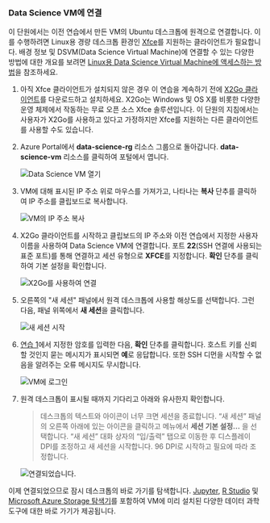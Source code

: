### <a name="connect-to-the-data-science-vm"></a>Data Science VM에 연결

이 단원에서는 이전 연습에서 만든 VM의 Ubuntu 데스크톱에 원격으로 연결합니다. 이를 수행하려면 Linux용 경량 데스크톱 환경인 [Xfce](https://xfce.org/)를 지원하는 클라이언트가 필요합니다. 배경 정보 및 DSVM(Data Science Virtual Machine)에 연결할 수 있는 다양한 방법에 대한 개요를 보려면 [Linux용 Data Science Virtual Machine에 액세스하는 방법](https://docs.microsoft.com/azure/machine-learning/data-science-virtual-machine/dsvm-ubuntu-intro#how-to-access-the-data-science-virtual-machine-for-linux)을 참조하세요.

1. 아직 Xfce 클라이언트가 설치되지 않은 경우 이 연습을 계속하기 전에 [X2Go 클라이언트](https://wiki.x2go.org/doku.php/download:start)를 다운로드하고 설치하세요. X2Go는 Windows 및 OS X를 비롯한 다양한 운영 체제에서 작동하는 무료 오픈 소스 Xfce 솔루션입니다. 이 단원의 지침에서는 사용자가 X2Go를 사용하고 있다고 가정하지만 Xfce를 지원하는 다른 클라이언트를 사용할 수도 있습니다.

1. Azure Portal에서 **data-science-rg** 리소스 그룹으로 돌아갑니다. **data-science-vm** 리소스를 클릭하여 포털에서 엽니다.

    ![Data Science VM 열기](../media-draft/2-open-data-science-vm.png)

1. VM에 대해 표시된 IP 주소 위로 마우스를 가져가고, 나타나는 **복사** 단추를 클릭하여 IP 주소를 클립보드로 복사합니다.

    ![VM의 IP 주소 복사](../media-draft/2-copy-ip-address.png)

1. X2Go 클라이언트를 시작하고 클립보드의 IP 주소와 이전 연습에서 지정한 사용자 이름을 사용하여 Data Science VM에 연결합니다. 포트 **22**(SSH 연결에 사용되는 표준 포트)를 통해 연결하고 세션 유형으로 **XFCE**를 지정합니다. **확인** 단추를 클릭하여 기본 설정을 확인합니다.

    ![X2Go를 사용하여 연결](../media-draft/2-new-session-1.png)

1. 오른쪽의 "새 세션" 패널에서 원격 데스크톱에 사용할 해상도를 선택합니다. 그런 다음, 패널 위쪽에서 **새 세션**을 클릭합니다.

    ![새 세션 시작](../media-draft/2-new-session-2.png)

1. [연습 1](#Exercise1)에서 지정한 암호를 입력한 다음, **확인** 단추를 클릭합니다. 호스트 키를 신뢰할 것인지 묻는 메시지가 표시되면 **예**로 응답합니다. 또한 SSH 디먼을 시작할 수 없음을 알려주는 오류 메시지도 무시합니다.

    ![VM에 로그인](../media-draft/2-new-session-3.png)

1. 원격 데스크톱이 표시될 때까지 기다리고 아래와 유사한지 확인합니다.

    > 데스크톱의 텍스트와 아이콘이 너무 크면 세션을 종료합니다. “새 세션” 패널의 오른쪽 아래에 있는 아이콘을 클릭하고 메뉴에서 **세션 기본 설정...** 을 선택합니다. “새 세션” 대화 상자의 “입/출력” 탭으로 이동한 후 디스플레이 DPI를 조정하고 새 세션을 시작합니다. 96 DPI로 시작하고 필요에 따라 조정합니다.

    ![연결되었습니다.](../media-draft/2-ubuntu-desktop.png)

이제 연결되었으므로 잠시 데스크톱의 바로 가기를 탐색합니다. [Jupyter](http://jupyter.org/), [R Studio](https://www.rstudio.com/) 및 [Microsoft Azure Storage 탐색기](https://azure.microsoft.com/features/storage-explorer/)를 포함하여 VM에 미리 설치된 다양한 데이터 과학 도구에 대한 바로 가기가 제공됩니다.